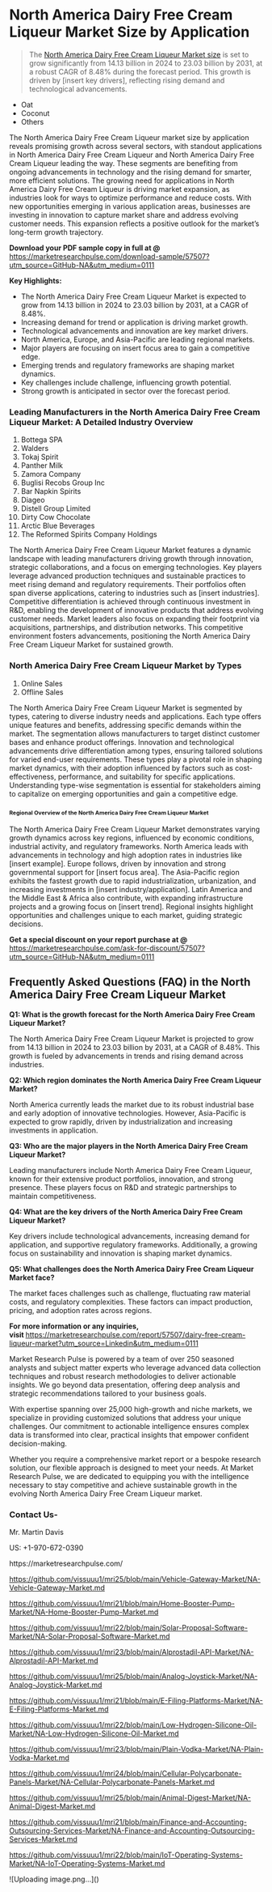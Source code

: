 <h1>North America Dairy Free Cream Liqueur Market&nbsp;Size by Application</h1><blockquote><p>The <a href="https://marketresearchpulse.com/download-sample/57507?utm_source=GitHub-NA&amp;utm_medium=0111">North America Dairy Free Cream Liqueur Market size</a> is set to grow significantly from 14.13 billion in 2024 to 23.03 billion by 2031, at a robust CAGR of 8.48% during the forecast period. This growth is driven by [insert key drivers], reflecting rising demand and technological advancements.</p></blockquote><ul><li>Oat<li> Coconut<li> Others</li></ul><p>The North America Dairy Free Cream Liqueur market size by application reveals promising growth across several sectors, with standout applications in North America Dairy Free Cream Liqueur and North America Dairy Free Cream Liqueur leading the way. These segments are benefiting from ongoing advancements in technology and the rising demand for smarter, more efficient solutions. The growing need for applications in North America Dairy Free Cream Liqueur is driving market expansion, as industries look for ways to optimize performance and reduce costs. With new opportunities emerging in various application areas, businesses are investing in innovation to capture market share and address evolving customer needs. This expansion reflects a positive outlook for the market’s long-term growth trajectory.</p><p><strong>Download your PDF sample copy in full at @ </strong><a href="https://marketresearchpulse.com/download-sample/57507?utm_source=GitHub-NA&amp;utm_medium=0111">https://marketresearchpulse.com/download-sample/57507?utm_source=GitHub-NA&amp;utm_medium=0111</a></p><p><strong>Key Highlights: </strong></p><ul><li>The North America Dairy Free Cream Liqueur Market is expected to grow from 14.13 billion in 2024 to 23.03 billion by 2031, at a CAGR of 8.48%.</li><li>Increasing demand for trend or application is driving market growth.</li><li>Technological advancements and innovation are key market drivers.</li><li>North America, Europe, and Asia-Pacific are leading regional markets.</li><li>Major players are focusing on insert focus area to gain a competitive edge.</li><li>Emerging trends and regulatory frameworks are shaping market dynamics.</li><li>Key challenges include challenge, influencing growth potential.</li><li>Strong growth is anticipated in sector over the forecast period.</li></ul><h3>Leading Manufacturers in the North America Dairy Free Cream Liqueur Market: A Detailed Industry Overview</h3><ol><li>Bottega SPA</li><li>Walders</li><li>Tokaj Spirit</li><li>Panther Milk</li><li>Zamora Company</li><li>Buglisi Recobs Group Inc</li><li>Bar Napkin Spirits</li><li>Diageo</li><li>Distell Group Limited</li><li>Dirty Cow Chocolate</li><li>Arctic Blue Beverages</li><li>The Reformed Spirits Company Holdings</li></ol><div class="flex max-w-full flex-col flex-grow"><div class="min-h-8 text-message flex w-full flex-col items-end gap-2 whitespace-normal break-words [.text-message+&amp;]:mt-5" dir="auto" data-message-author-role="assistant" data-message-id="fd8432e4-4910-450d-b182-61b7bfb0a01f" data-message-model-slug="gpt-4o"><div class="flex w-full flex-col gap-1 empty:hidden first:pt-[3px]"><div class="markdown prose w-full break-words dark:prose-invert light"><p>The North America Dairy Free Cream Liqueur Market features a dynamic landscape with leading manufacturers driving growth through innovation, strategic collaborations, and a focus on emerging technologies. Key players leverage advanced production techniques and sustainable practices to meet rising demand and regulatory requirements. Their portfolios often span diverse applications, catering to industries such as [insert industries]. Competitive differentiation is achieved through continuous investment in R&amp;D, enabling the development of innovative products that address evolving customer needs. Market leaders also focus on expanding their footprint via acquisitions, partnerships, and distribution networks. This competitive environment fosters advancements, positioning the North America Dairy Free Cream Liqueur Market for sustained growth.</p></div></div></div></div><h3>North America Dairy Free Cream Liqueur Market by Types</h3><ol><li>Online Sales<li> Offline Sales</li></ol><div class="flex max-w-full flex-col flex-grow"><div class="min-h-8 text-message flex w-full flex-col items-end gap-2 whitespace-normal break-words [.text-message+&amp;]:mt-5" dir="auto" data-message-author-role="assistant" data-message-id="084470be-0bb7-4664-bddf-5156b4f41249" data-message-model-slug="gpt-4o-mini"><div class="flex w-full flex-col gap-1 empty:hidden first:pt-[3px]"><div class="markdown prose w-full break-words dark:prose-invert light"><p>The North America Dairy Free Cream Liqueur Market is segmented by types, catering to diverse industry needs and applications. Each type offers unique features and benefits, addressing specific demands within the market. The segmentation allows manufacturers to target distinct customer bases and enhance product offerings. Innovation and technological advancements drive differentiation among types, ensuring tailored solutions for varied end-user requirements. These types play a pivotal role in shaping market dynamics, with their adoption influenced by factors such as cost-effectiveness, performance, and suitability for specific applications. Understanding type-wise segmentation is essential for stakeholders aiming to capitalize on emerging opportunities and gain a competitive edge.</p></div></div></div></div><h3><span style="font-size: 11px;">Regional Overview of the North America Dairy Free Cream Liqueur Market</span></h3><div class="flex max-w-full flex-col flex-grow"><div class="min-h-8 text-message flex w-full flex-col items-end gap-2 whitespace-normal break-words [.text-message+&amp;]:mt-5" dir="auto" data-message-author-role="assistant" data-message-id="e9038762-ce64-4e30-91c9-9bd413514231" data-message-model-slug="gpt-4o-mini"><div class="flex w-full flex-col gap-1 empty:hidden first:pt-[3px]"><div class="markdown prose w-full break-words dark:prose-invert light"><p>The North America Dairy Free Cream Liqueur Market demonstrates varying growth dynamics across key regions, influenced by economic conditions, industrial activity, and regulatory frameworks. North America leads with advancements in technology and high adoption rates in industries like [insert example]. Europe follows, driven by innovation and strong governmental support for [insert focus area]. The Asia-Pacific region exhibits the fastest growth due to rapid industrialization, urbanization, and increasing investments in [insert industry/application]. Latin America and the Middle East &amp; Africa also contribute, with expanding infrastructure projects and a growing focus on [insert trend]. Regional insights highlight opportunities and challenges unique to each market, guiding strategic decisions.</p></div></div></div></div><p><strong>Get a special discount on your report purchase at @ </strong><a href="https://marketresearchpulse.com/ask-for-discount/57507?utm_source=GitHub-NA&amp;utm_medium=0111">https://marketresearchpulse.com/ask-for-discount/57507?utm_source=GitHub-NA&amp;utm_medium=0111</a></p><h2>Frequently Asked Questions (FAQ) in the North America Dairy Free Cream Liqueur Market</h2><p><strong>Q1: What is the growth forecast for the North America Dairy Free Cream Liqueur Market?</strong></p><p>The North America Dairy Free Cream Liqueur Market is projected to grow from 14.13 billion in 2024 to 23.03 billion by 2031, at a CAGR of 8.48%. This growth is fueled by advancements in trends and rising demand across industries.</p><p><strong>Q2: Which region dominates the North America Dairy Free Cream Liqueur Market?</strong></p><p>North America currently leads the market due to its robust industrial base and early adoption of innovative technologies. However, Asia-Pacific is expected to grow rapidly, driven by industrialization and increasing investments in application.</p><p><strong>Q3: Who are the major players in the North America Dairy Free Cream Liqueur Market?</strong></p><p>Leading manufacturers include North America Dairy Free Cream Liqueur, known for their extensive product portfolios, innovation, and strong presence. These players focus on R&amp;D and strategic partnerships to maintain competitiveness.</p><p><strong>Q4: What are the key drivers of the North America Dairy Free Cream Liqueur Market?</strong></p><p>Key drivers include technological advancements, increasing demand for application, and supportive regulatory frameworks. Additionally, a growing focus on sustainability and innovation is shaping market dynamics.</p><p><strong>Q5: What challenges does the North America Dairy Free Cream Liqueur Market face?</strong></p><p>The market faces challenges such as challenge, fluctuating raw material costs, and regulatory complexities. These factors can impact production, pricing, and adoption rates across regions.</p><p><strong>For more information or any inquiries, visit&nbsp;</strong><a href="https://marketresearchpulse.com/report/57507/dairy-free-cream-liqueur-market?utm_source=Linkedin&utm_medium=0111">https://marketresearchpulse.com/report/57507/dairy-free-cream-liqueur-market?utm_source=Linkedin&utm_medium=0111</a></p><p>Market Research Pulse is powered by a team of over 250 seasoned analysts and subject matter experts who leverage advanced data collection techniques and robust research methodologies to deliver actionable insights. We go beyond data presentation, offering deep analysis and strategic recommendations tailored to your business goals.</p><p>With expertise spanning over 25,000 high-growth and niche markets, we specialize in providing customized solutions that address your unique challenges. Our commitment to actionable intelligence ensures complex data is transformed into clear, practical insights that empower confident decision-making.</p><p>Whether you require a comprehensive market report or a bespoke research solution, our flexible approach is designed to meet your needs. At Market Research Pulse, we are dedicated to equipping you with the intelligence necessary to stay competitive and achieve sustainable growth in the evolving North America Dairy Free Cream Liqueur market.</p><h3><strong>Contact Us-</strong></h3><p>Mr. Martin Davis</p><p>US: +1-970-672-0390</p><p>https://marketresearchpulse.com/</p><p><a href="https://github.com/vissuuu1/mri25/blob/main/Vehicle-Gateway-Market/NA-Vehicle-Gateway-Market.md">https://github.com/vissuuu1/mri25/blob/main/Vehicle-Gateway-Market/NA-Vehicle-Gateway-Market.md</a></p><p><a href="https://github.com/vissuuu1/mri21/blob/main/Home-Booster-Pump-Market/NA-Home-Booster-Pump-Market.md">https://github.com/vissuuu1/mri21/blob/main/Home-Booster-Pump-Market/NA-Home-Booster-Pump-Market.md</a></p><p><a href="https://github.com/vissuuu1/mri22/blob/main/Solar-Proposal-Software-Market/NA-Solar-Proposal-Software-Market.md">https://github.com/vissuuu1/mri22/blob/main/Solar-Proposal-Software-Market/NA-Solar-Proposal-Software-Market.md</a></p><p><a href="https://github.com/vissuuu1/mri23/blob/main/Alprostadil-API-Market/NA-Alprostadil-API-Market.md">https://github.com/vissuuu1/mri23/blob/main/Alprostadil-API-Market/NA-Alprostadil-API-Market.md</a></p><p><a href="https://github.com/vissuuu1/mri25/blob/main/Analog-Joystick-Market/NA-Analog-Joystick-Market.md">https://github.com/vissuuu1/mri25/blob/main/Analog-Joystick-Market/NA-Analog-Joystick-Market.md</a></p><p><a href="https://github.com/vissuuu1/mri21/blob/main/E-Filing-Platforms-Market/NA-E-Filing-Platforms-Market.md">https://github.com/vissuuu1/mri21/blob/main/E-Filing-Platforms-Market/NA-E-Filing-Platforms-Market.md</a></p><p><a href="https://github.com/vissuuu1/mri22/blob/main/Low-Hydrogen-Silicone-Oil-Market/NA-Low-Hydrogen-Silicone-Oil-Market.md">https://github.com/vissuuu1/mri22/blob/main/Low-Hydrogen-Silicone-Oil-Market/NA-Low-Hydrogen-Silicone-Oil-Market.md</a></p><p><a href="https://github.com/vissuuu1/mri23/blob/main/Plain-Vodka-Market/NA-Plain-Vodka-Market.md">https://github.com/vissuuu1/mri23/blob/main/Plain-Vodka-Market/NA-Plain-Vodka-Market.md</a></p><p><a href="https://github.com/vissuuu1/mri24/blob/main/Cellular-Polycarbonate-Panels-Market/NA-Cellular-Polycarbonate-Panels-Market.md">https://github.com/vissuuu1/mri24/blob/main/Cellular-Polycarbonate-Panels-Market/NA-Cellular-Polycarbonate-Panels-Market.md</a></p><p><a href="https://github.com/vissuuu1/mri25/blob/main/Animal-Digest-Market/NA-Animal-Digest-Market.md">https://github.com/vissuuu1/mri25/blob/main/Animal-Digest-Market/NA-Animal-Digest-Market.md</a></p><p><a href="https://github.com/vissuuu1/mri21/blob/main/Finance-and-Accounting-Outsourcing-Services-Market/NA-Finance-and-Accounting-Outsourcing-Services-Market.md">https://github.com/vissuuu1/mri21/blob/main/Finance-and-Accounting-Outsourcing-Services-Market/NA-Finance-and-Accounting-Outsourcing-Services-Market.md</a></p><p><a href="https://github.com/vissuuu1/mri22/blob/main/IoT-Operating-Systems-Market/NA-IoT-Operating-Systems-Market.md">https://github.com/vissuuu1/mri22/blob/main/IoT-Operating-Systems-Market/NA-IoT-Operating-Systems-Market.md</a></p>
![Uploading image.png…]()
